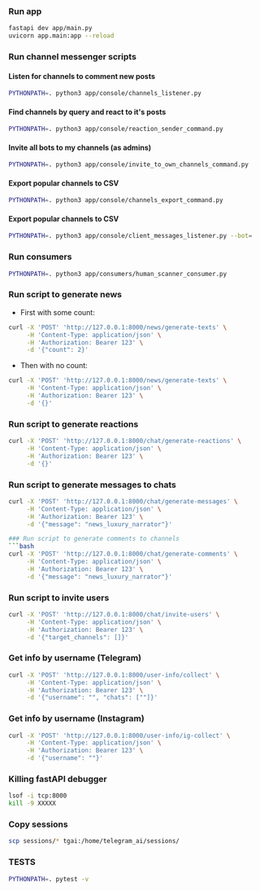 ### Run app
```bash
fastapi dev app/main.py
uvicorn app.main:app --reload
```

### Run channel messenger scripts
#### Listen for channels to comment new posts
```bash
PYTHONPATH=. python3 app/console/channels_listener.py
```
#### Find channels by query and react to it's posts
```bash
PYTHONPATH=. python3 app/console/reaction_sender_command.py
```
#### Invite all bots to my channels (as admins)
```bash
PYTHONPATH=. python3 app/console/invite_to_own_channels_command.py
```
#### Export popular channels to CSV
```bash
PYTHONPATH=. python3 app/console/channels_export_command.py
```
#### Export popular channels to CSV
```bash
PYTHONPATH=. python3 app/console/client_messages_listener.py --bot=
```

### Run consumers
```bash
PYTHONPATH=. python3 app/consumers/human_scanner_consumer.py
```

### Run script to generate news
- First with some count:
```bash
curl -X 'POST' 'http://127.0.0.1:8000/news/generate-texts' \
     -H 'Content-Type: application/json' \
     -H 'Authorization: Bearer 123' \
     -d '{"count": 2}'
```
- Then with no count:
```bash
curl -X 'POST' 'http://127.0.0.1:8000/news/generate-texts' \
     -H 'Content-Type: application/json' \
     -H 'Authorization: Bearer 123' \
     -d '{}'
```

### Run script to generate reactions
```bash
curl -X 'POST' 'http://127.0.0.1:8000/chat/generate-reactions' \
     -H 'Content-Type: application/json' \
     -H 'Authorization: Bearer 123' \
     -d '{}'
```

### Run script to generate messages to chats
```bash
curl -X 'POST' 'http://127.0.0.1:8000/chat/generate-messages' \
     -H 'Content-Type: application/json' \
     -H 'Authorization: Bearer 123' \
     -d '{"message": "news_luxury_narrator"}'

### Run script to generate comments to channels
```bash
curl -X 'POST' 'http://127.0.0.1:8000/chat/generate-comments' \
     -H 'Content-Type: application/json' \
     -H 'Authorization: Bearer 123' \
     -d '{"message": "news_luxury_narrator"}'
```

### Run script to invite users
```bash
curl -X 'POST' 'http://127.0.0.1:8000/chat/invite-users' \
     -H 'Content-Type: application/json' \
     -H 'Authorization: Bearer 123' \
     -d '{"target_channels": []}'
```

### Get info by username (Telegram)
```bash
curl -X 'POST' 'http://127.0.0.1:8000/user-info/collect' \
     -H 'Content-Type: application/json' \
     -H 'Authorization: Bearer 123' \
     -d '{"username": "", "chats": [""]}'
```

### Get info by username (Instagram)
```bash
curl -X 'POST' 'http://127.0.0.1:8000/user-info/ig-collect' \
     -H 'Content-Type: application/json' \
     -H 'Authorization: Bearer 123' \
     -d '{"username": ""}'
```

### Killing fastAPI debugger
```bash
lsof -i tcp:8000
kill -9 XXXXX
```

### Copy sessions
```bash
scp sessions/* tgai:/home/telegram_ai/sessions/
```

### TESTS
```bash
PYTHONPATH=. pytest -v
```